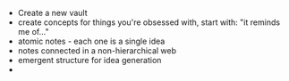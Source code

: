 - Create a new vault
- create concepts for things you're obsessed with, start with: "it reminds me of..."
- atomic notes  - each one is a single idea
- notes connected in a non-hierarchical web
- emergent structure for idea generation
- 